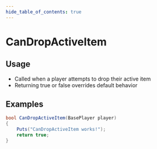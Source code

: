 ```yaml
---
hide_table_of_contents: true
---
```


# CanDropActiveItem

## Usage

* Called when a player attempts to drop their active item
* Returning true or false overrides default behavior

## Examples

```csharp title=""
bool CanDropActiveItem(BasePlayer player)
{
    Puts("CanDropActiveItem works!");
    return true;
}
```
